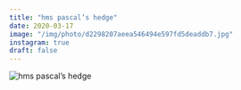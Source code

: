 ```yaml
---
title: "hms pascal’s hedge"
date: 2020-03-17
image: "/img/photo/d2298207aeea546494e597fd5deaddb7.jpg"
instagram: true
draft: false
---
```


![hms pascal’s hedge](/img/photo/d2298207aeea546494e597fd5deaddb7.jpg)
